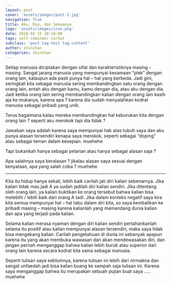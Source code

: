 ```yaml
---
layout: post
cover: 'assets/images/post-3.jpg'
navigation: True
title: Aku, Dia, dan Semuanya
logo: 'assets/images/icon.png'
date: 2018-02-15 10:18:00
tags: self-reminder curhat
subclass: 'post tag-test tag-content'
author: shinchan
categories: shinchan
---
```


Setiap manusia diciptakan dengan sifat dan karakteristiknya masing – masing. Sangat jarang manusia yang mempunyai kesamaan “plek” dengan orang lain, kalaupun ada pasti punya hal – hal yang berbeda. Jadi gini, seringkali kita sebagai manusia sering membandingkan satu orang dengan orang lain, entah aku dengan kamu, kamu dengan dia, atau aku dengan dia. Jadi ketika orang lain sering membandingkan kalian dengan orang lain kasih aja ke mukanya, karena apa ? karena dia sudah menyalahkan kodrat manusia sebagai pribadi yang unik.

Terus bagaimana kalau mereka membandingkan hal keburukan kita dengan orang lain ? seperti aku merokok tapi dia tidak ?

Jawaban saya adalah karena saya mempunyai hak atas tubuh saya dan aku punya alasan tersendiri kenapa saya merokok, seperti sebagai “doping” atau sebagai teman dalam kesepian. muehehe

Tapi bukankah hanya sebagai pelarian atau hanya sebagai alasan saja ?

Apa salahnya saya beralasan ? jikalau alasan saya sesuai dengan kenyataan, apa yang salah coba ? muehehe

*  *  *

Kita itu hidup hanya sekali, lebih baik carilah jati diri kalian sebenarnya. Jika kalian tidak mau jadi A ya sudah jadilah diri kalian sendiri. Jika ditentang oleh orang lain, ya kalian buktikan ke orang tersebut bahwa kalian bisa melebihi / lebih baik dari orang A tadi. Jika dalam konteks negatif saya kira kita semua mempunyai hal – hal tabu dalam diri kita, so saya kembalikan ke pribadi masing – masing karena kalianlah yang memandang dunia kalian dan apa yang terjadi pada kalian.

Selama kalian merasa nyaman dengan diri kalian sendiri pertahankanlah selama itu positif atau kalian mempunyai alasan tersendiri, maka saya tidak bisa mengekang kalian. Carilah pengetahuan di dunia ini sebanyak apapun karena itu yang akan membuka wawasan dan akan mendewasakan diri, dan jangan pernah menganggap bahwa kalian lebih buruk atau superior dari orang lain karena secara kodrat kita sama sebagai manusia.

Seperti tulisan saya seblumnya, karena tulisan ini lebih dari nirmakna dan sangat unfaedah jadi bisa kalian buang ke sampah saja tulisan ini. Karena saya menganggap bahwa itu merupakan sebuah pujian buat saya ….. muehehe
